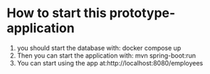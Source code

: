 # How to start this prototype-application

1. you should start the database with: docker compose up
2. Then you can start the application with: mvn spring-boot:run
3. You can start using the app at:http://localhost:8080/employees
